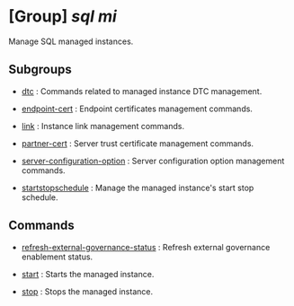 # [Group] _sql mi_

Manage SQL managed instances.

## Subgroups

- [dtc](/Commands/sql/mi/dtc/readme.md)
: Commands related to managed instance DTC management.

- [endpoint-cert](/Commands/sql/mi/endpoint-cert/readme.md)
: Endpoint certificates management commands.

- [link](/Commands/sql/mi/link/readme.md)
: Instance link management commands.

- [partner-cert](/Commands/sql/mi/partner-cert/readme.md)
: Server trust certificate management commands.

- [server-configuration-option](/Commands/sql/mi/server-configuration-option/readme.md)
: Server configuration option management commands.

- [startstopschedule](/Commands/sql/mi/startstopschedule/readme.md)
: Manage the managed instance's start stop schedule.

## Commands

- [refresh-external-governance-status](/Commands/sql/mi/_refresh-external-governance-status.md)
: Refresh external governance enablement status.

- [start](/Commands/sql/mi/_start.md)
: Starts the managed instance.

- [stop](/Commands/sql/mi/_stop.md)
: Stops the managed instance.

